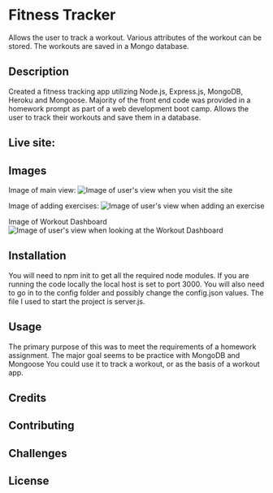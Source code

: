 # Fitness Tracker
Allows the user to track a workout. Various attributes of the workout can be stored. The workouts are saved in a Mongo database.

## Description 
Created a fitness tracking app utilizing Node.js, Express.js, MongoDB, Heroku and Mongoose. Majority of the front end code was provided in a homework prompt as part of a web development boot camp. Allows the user to track their workouts and save them in a database.

## Live site: 


## Images
Image of main view:
![Image of user's view when you visit the site](./public/images/main-view.png)

Image of adding exercises:
![Image of user's view when adding an exercise](./public/images/exercise-view.png)

Image of Workout Dashboard
![Image of user's view when looking at the Workout Dashboard](./public/images/workout-dashboard.png)

## Installation 
You will need to npm init to get all the required node modules. If you are running the code locally the local host is set to port 3000. You will also need to go in to the config folder and possibly change the config.json values. The file I used to start the project is server.js.

## Usage 
The primary purpose of this was to meet the requirements of a homework assignment. The major goal seems to be practice with MongoDB and Mongoose You could use it to track a workout, or as the basis of a workout app.

## Credits 


## Contributing 


## Challenges


## License

